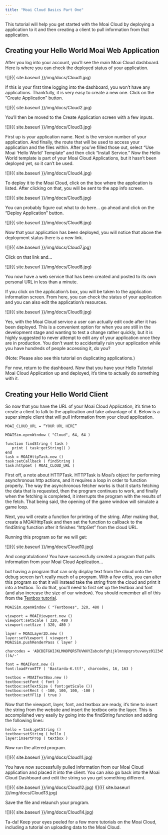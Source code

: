 ```yaml
---
title: "Moai Cloud Basics Part One"
---
```


This tutorial will help you get started with the Moai Cloud by deploying a application to it and then creating a client to pull information from that application.

Creating your Hello World Moai Web Application
----------------------------------------------

After you log into your account, you’ll see the main Moai Cloud dashboard. Here is where you can check the deployed status of your application.

![]({{ site.baseurl }}/img/docs/Cloud1.jpg)

If this is your first time logging into the dashboard, you won’t have any applications. Thankfully, it is very easy to create a new one. Click on the “Create Application” button.

![]({{ site.baseurl }}/img/docs/Cloud2.jpg)

You’ll then be moved to the Create Application screen with a few inputs.

![]({{ site.baseurl }}/img/docs/Cloud3.jpg)

First up is your application name. Next is the version number of your application. And finally, the route that will be used to access your application and the files within. After you’ve filled those out, select “Use Moai ‘Hello World’ Template” and then click “Install Service.” Now the Hello World template is part of your Moai Cloud Applications, but it hasn’t been deployed yet, so it can’t be used.

![]({{ site.baseurl }}/img/docs/Cloud4.jpg)

To deploy it to the Moai Cloud, click on the box where the application is listed. After clicking on that, you will be sent to the app info screen.

![]({{ site.baseurl }}/img/docs/Cloud5.jpg)

You can probably figure out what to do here… go ahead and click on the “Deploy Application” button.

![]({{ site.baseurl }}/img/docs/Cloud6.jpg)

Now that your application has been deployed, you will notice that above the deployment status there is a new link.

![]({{ site.baseurl }}/img/docs/Cloud7.jpg)

Click on that link and…

![]({{ site.baseurl }}/img/docs/Cloud8.jpg)

You now have a web service that has been created and posted to its own personal URL in less than a minute.

If you click on the application’s box, you will be taken to the application information screen. From here, you can check the status of your application and you can also edit the application’s resources.

![]({{ site.baseurl }}/img/docs/Cloud9.jpg)

Yes, with the Moai Cloud service a user can actually edit code after it has been deployed. This is a convenient option for when you are still in the development stage and wanting to test a change rather quickly, but it is highly suggested to never attempt to edit any of your application once they are in production. You don’t want to accidentally ruin your application while you have hundreds of people accessing it, do you?

(Note: Please also see this tutorial on duplicating applications.)

For now, return to the dashboard. Now that you have your Hello Tutorial Moai Cloud Application up and deployed, it’s time to actually do something with it.

Creating your Hello World Client
--------------------------------

So now that you have the URL of your Moai Cloud Application, it’s time to create a client to talk to the application and take advantage of it. Below is a super simple client that will pull information from your cloud application.

```
MOAI_CLOUD_URL = “YOUR URL HERE”
    
MOAISim.openWindow ( "Cloud", 64, 64 )
    
function findString ( task )
   print ( task:getString() )
end
task = MOAIHttpTask.new ()
task:setCallback ( findString )
task:httpGet ( MOAI_CLOUD_URL )
```

First off, a note about HTTPTask. HTTPTask is Moai’s object for performing asynchronous http actions, and it requires a loop in order to function properly. The way the asynchronous fetcher works is that it starts fetching the data that is requested, then the program continues to work, and finally when the fetching is completed, it interrupts the program with the results of the fetch. That being said, the opening of the game window will simulate a game loop.

Next, you will create a function for printing of the string. After making that, create a MOAIHttpTask and then set the function to callback to the findString function after it finishes “httpGet” from the cloud URL.

Running this program so far we will get:

![]({{ site.baseurl }}/img/docs/Cloud10.jpg)

And congratulations! You have successfully created a program that pulls information from your Moai Cloud Application…

but having a program that can only display text from the cloud onto the debug screen isn’t really much of a program. With a few edits, you can alter this program so that it will instead take the string from the cloud and print it into a textbox. To do that, you’ll need to first set up the textbox and font (and also increase the size of our window). You should remember all of this from the [Textbox tutorial](http://ec2-184-72-5-146.us-west-1.compute.amazonaws.com/mediawiki/index.php/Textboxes).

```
MOAISim.openWindow ( "Textboxes", 320, 480 )
    
viewport = MOAIViewport.new ()
viewport:setScale ( 320, 480 )
viewport:setSize ( 320, 480 )
 
layer = MOAILayer2D.new ()
layer:setViewport ( viewport )
MOAISim.pushRenderPass ( layer )
    
charcodes = 'ABCDEFGHIJKLMNOPQRSTUVWXYZabcdefghijklmnopqrstuvwxyz0123456789 .,:;!?()&/-'
 
font = MOAIFont.new ()
font:loadFromTTF ( 'Bastarda-K.ttf', charcodes, 16, 163 )
    
textbox = MOAITextBox.new ()
textbox:setFont ( font )
textbox:setTextSize ( font:getScale ())
textbox:setRect ( -100, 100, 100, -100 )
textbox:setYFlip ( true )
```

Now that the viewport, layer, font, and textbox are ready, it’s time to insert the string from the website and insert the textbox onto the layer. This is accomplished very easily by going into the findString function and adding the following lines:

```
hello = task:getString ()
textbox:setString ( hello )
layer:insertProp ( textbox )
```

Now run the altered program.

![]({{ site.baseurl }}/img/docs/Cloud11.jpg)

You have now successfully pulled information from our Moai Cloud application and placed it into the client. You can also go back into the Moai Cloud Dashboard and edit the string so you get something different.

![]({{ site.baseurl }}/img/docs/Cloud12.jpg) ![]({{ site.baseurl }}/img/docs/Cloud13.jpg)

Save the file and relaunch your program.

![]({{ site.baseurl }}/img/docs/Cloud14.jpg)

Ta-da! Keep your eyes peeled for a few more tutorials on the Moai Cloud, including a tutorial on uploading data to the Moai Cloud.
